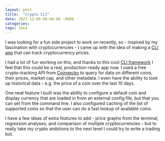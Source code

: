 ```yaml
---
layout: post
title:  "Crypto CLI"
date: 2021-12-09 08:00:00 -0600
categories:
tags: Java
---
```

I was looking for a fun side project to work on recently, so - inspired by my fascination with cryptocurrencies - I came up with the idea of making a [CLI app](https://github.com/acrenwelge/crypto-cli) that can track cryptocurrency prices.
<!--end excerpt-->

I had a lot of fun working on this, and thanks to this cool [CLI framework](https://picocli.info/) I feel that this could be a real, production-ready app now. I used a free crypto-tracking API from [Coingecko](https://www.coingecko.com/en/api/documentation?) to query for data on different coins, their prices, market cap, and other metadata. I even have the ability to look up historical data - e.g. the price of a coin over the last 10 days.

One neat feature I built was the ability to configure a default coin and display currency that are loaded in from an external config file, but that you can set from the command line. I also configured caching of the list of supported coins so that the user can do a fast lookup of available coins.

I have a few ideas of extra features to add - price graphs from the terminal, regression analyses, and comparison of multiple cryptocurrencies - but to really take my crypto ambitions to the next level I could try to write a trading bot.
